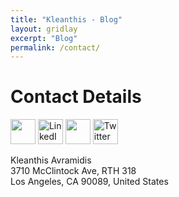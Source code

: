 ```yaml
---
title: "Kleanthis - Blog"
layout: gridlay
excerpt: "Blog"
permalink: /contact/
---
```


# Contact Details

<div style="margin-top: 10px;">
<a href="mailto:k.avramidis@windowslive.com" target="_blank"><img src="https://img.shields.io/badge/Gmail-D14836?style=for-the-badge&logo=gmail&logoColor=white" height=40 /></a>
<a href="https://www.linkedin.com/in/kleanthis-avramidis-274a91114/" target="_blank"><img height=40 alt="LinkedIn" src="https://img.shields.io/badge/linkedin-%230077B5.svg?&style=for-the-badge&logo=linkedin&logoColor=white" /></a>
<a href="https://scholar.google.com/citations?user=mxLN1rUAAAAJ&hl=en" target="_blank"><img height=40 src="https://img.shields.io/badge/-Scholar-326ac5?style=for-the-badge&logo=Google-Scholar&logoColor=white" /></a>
<a href="https://twitter.com/KAvramidis" target="_blank"><img alt="Twitter" height=40 src="https://img.shields.io/badge/Twitter-1DA1F2?style=for-the-badge&logo=twitter&logoColor=white" /></a>
</div>

Kleanthis Avramidis<br />
3710 McClintock Ave, RTH 318<br />
Los Angeles, CA 90089, United States
